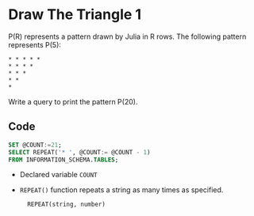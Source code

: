 # Draw The Triangle 1
P(R) represents a pattern drawn by Julia in R rows. The following pattern represents P(5):

    * * * * * 
    * * * * 
    * * * 
    * * 
    *
Write a query to print the pattern P(20).

## Code

```sql
SET @COUNT:=21; 
SELECT REPEAT('* ', @COUNT:= @COUNT - 1) 
FROM INFORMATION_SCHEMA.TABLES;
```

- Declared variable `COUNT`
- `REPEAT()` function repeats a string as many times as specified.
    
        REPEAT(string, number)